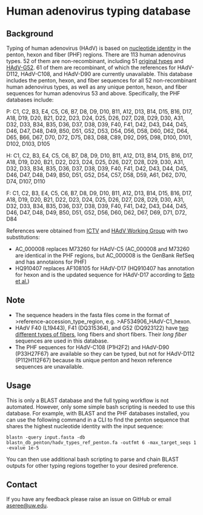 # Human adenovirus typing database
## Background
Typing of human adenovirus (HAdV) is based on [nucleotide identity](https://journals.asm.org/doi/10.1128/JVI.00354-11) in the penton, hexon and fiber (PHF) regions. There are 113 human adenovirus types. 52 of them are non-recombinant, including 51 [original types](https://www.ncbi.nlm.nih.gov/pmc/articles/PMC7171713/) and [HAdV-G52](https://journals.asm.org/doi/full/10.1128/JVI.02650-06).
61 of them are recombinant, of which the references for HAdV-D112, HAdV-C108, and HAdV-D90 are currently unavailable.
This database includes the penton, hexon, and fiber sequences for all 52 non-recombinant human adenovirus types, as well as any unique penton, hexon, and fiber sequences for human adenovirus 53 and above.
Specifically, the PHF databases include:

P: C1, C2, B3, E4, C5, C6, B7, D8, D9, D10, B11, A12, D13, B14, D15, B16, D17, A18, D19, D20, B21, D22, D23, D24, D25, D26, D27, D28, D29, D30, A31, D32, D33, B34, B35, D36, D37, D38, D39, F40, F41, D42, D43, D44, D45, D46, D47, D48, D49, B50, D51, G52, D53, D54, D56, D58, D60, D62, D64, D65, B66, D67, D70, D72, D75, D83, D88, C89, D92, D95, D98, D100, D101, D102, D103, D105

H: C1, C2, B3, E4, C5, C6, B7, D8, D9, D10, B11, A12, D13, B14, D15, B16, D17, A18, D19, D20, B21, D22, D23, D24, D25, D26, D27, D28, D29, D30, A31, D32, D33, B34, B35, D36, D37, D38, D39, F40, F41, D42, D43, D44, D45, D46, D47, D48, D49, B50, D51, G52, D54, C57, D58, D59, A61, D62, D70, D74, D107, D110

F: C1, C2, B3, E4, C5, C6, B7, D8, D9, D10, B11, A12, D13, B14, D15, B16, D17, A18, D19, D20, B21, D22, D23, D24, D25, D26, D27, D28, D29, D30, A31, D32, D33, B34, B35, D36, D37, D38, D39, F40, F41, D42, D43, D44, D45, D46, D47, D48, D49, B50, D51, G52, D56, D60, D62, D67, D69, D71, D72, D84


References were obtained from [ICTV](https://ictv.global/report/chapter/adenoviridae/adenoviridae/mastadenovirus) and [HAdV Working Group](http://hadvwg.gmu.edu/) with two substitutions:
- AC_000008 replaces M73260 for HAdV-C5 (AC_000008 and M73260 are identical in the PHF regions, but AC_000008 is the GenBank RefSeq and has annotaions for PHF)
- HQ910407 replaces AF108105 for HAdV-D17 (HQ910407 has annotation for hexon and is the updated sequence for HAdV-D17 according to [Seto et al.](https://journals.asm.org/doi/10.1128/JVI.06051-11))

## Note
- The sequence headers in the fasta files come in the format of >reference-accession_type_region, e.g. >AF534906_HAdV-C1_hexon.
- HAdV F40 (L19443), F41 (DQ315364), and G52 (DQ923122) have [two different types of fibers](https://www.ncbi.nlm.nih.gov/pmc/articles/PMC7918131/), long fibers and short fibers. Their *long fiber* sequences are used in this database.
- The PHF sequences for HAdV-C108 (P1H2F2) and HAdV-D90 (P33H27F67) are available so they can be typed, but not for HAdV-D112 (P112H112F67) because its unique penton and hexon reference sequences are unavailable.

## Usage
This is only a BLAST database and the full typing workflow is not automated. However, only some simple bash scripting is needed to use this database. For example, with BLAST and the PHF databases installed, you can use the following command in a CLI to find the penton sequence that shares the highest nucleotide identity with the input sequence:

	blastn -query input.fasta -db blastn_db_penton/hadv_types_ref_penton.fa -outfmt 6 -max_target_seqs 1 -evalue 1e-5

You can then use additional bash scripting to parse and chain BLAST outputs for other typing regions together to your desired preference.

## Contact
If you have any feedback please raise an issue on GitHub or email aseree@uw.edu.
